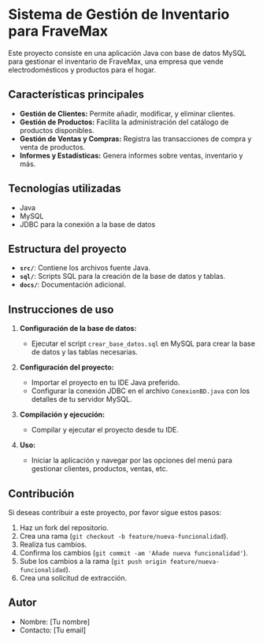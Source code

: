 # Sistema de Gestión de Inventario para FraveMax

Este proyecto consiste en una aplicación Java con base de datos MySQL para gestionar el inventario de FraveMax, una empresa que vende electrodomésticos y productos para el hogar.

## Características principales

- **Gestión de Clientes:** Permite añadir, modificar, y eliminar clientes.
- **Gestión de Productos:** Facilita la administración del catálogo de productos disponibles.
- **Gestión de Ventas y Compras:** Registra las transacciones de compra y venta de productos.
- **Informes y Estadísticas:** Genera informes sobre ventas, inventario y más.

## Tecnologías utilizadas

- Java
- MySQL
- JDBC para la conexión a la base de datos

## Estructura del proyecto

- **`src/`**: Contiene los archivos fuente Java.
- **`sql/`**: Scripts SQL para la creación de la base de datos y tablas.
- **`docs/`**: Documentación adicional.

## Instrucciones de uso

1. **Configuración de la base de datos:**
   - Ejecutar el script `crear_base_datos.sql` en MySQL para crear la base de datos y las tablas necesarias.
   
2. **Configuración del proyecto:**
   - Importar el proyecto en tu IDE Java preferido.
   - Configurar la conexión JDBC en el archivo `ConexionBD.java` con los detalles de tu servidor MySQL.

3. **Compilación y ejecución:**
   - Compilar y ejecutar el proyecto desde tu IDE.

4. **Uso:**
   - Iniciar la aplicación y navegar por las opciones del menú para gestionar clientes, productos, ventas, etc.

## Contribución

Si deseas contribuir a este proyecto, por favor sigue estos pasos:

1. Haz un fork del repositorio.
2. Crea una rama (`git checkout -b feature/nueva-funcionalidad`).
3. Realiza tus cambios.
4. Confirma los cambios (`git commit -am 'Añade nueva funcionalidad'`).
5. Sube los cambios a la rama (`git push origin feature/nueva-funcionalidad`).
6. Crea una solicitud de extracción.

## Autor

- Nombre: [Tu nombre]
- Contacto: [Tu email]

 
